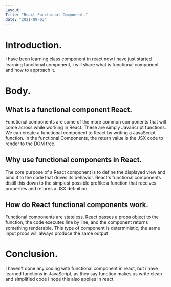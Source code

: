 ```yaml
---
Layout: 
Title: "React Functional Component."
date: "2021-09-03"
---
```


# Introduction.

I have been learning class component in react now i have just started learning functional component, i will share what is functional component and how to approach it.

# Body.

## What is a functional component React.

Functional components are some of the more common components that will come across while working in React. These are simply JavaScript functions. We can create a functional component to React by writing a JavaScript function. In the functional Components, the return value is the JSX code to render to the DOM tree.

## Why use functional components in React.

The core purpose of a React component is to define the displayed view and bind it to the code that drives its behavior. React's functional components distill this down to the simplest possible profile: a function that receives properties and returns a JSX definition.

## How do React functional components work.

Functional components are stateless. React passes a props object to the function, the code executes line by line, and the component returns something renderable. This type of component is deterministic; the same input props will always produce the same output

# Conclusion.

I haven't done any coding with functional component in react, but i have learned functions in JavaScript, as they say function makes us write clean and simplified code i hope this also applies in react. 